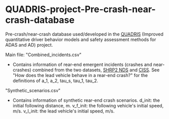 # QUADRIS-project-Pre-crash-near-crash-database
Pre-crash/near-crash database used/developed in the [QUADRIS](https://www.vinnova.se/en/p/improved-quantitative-driver-behavior-models-and-safety-assessment-methods-for-adas-and-ad-quadris/?_t_tags=language%3Asv%2Csiteid%3A6a0eda26-a5be-4f47-a778-b9393a63f812%2Clanguage%3Aen&_t_hit.id=Vinnova_Models_Pages_ProjectPage/_81cfc747-ea2c-4296-afd3-7faa396882bc_en&_t_hit.pos=6) (Improved quantitative driver behavior models and safety assessment methods for ADAS and AD) project.

Main file:
"Combined_incidents.csv"
- Contains information of rear-end emergent incidents (crashes and near-crashes) combined from the two datasets, [SHRP2 NDS](https://insight.shrp2nds.us/) and [CISS](https://www.nhtsa.gov/crash-data-systems/crash-investigation-sampling-system).
See "How does the lead vehicle behave in a rear-end crash?" for the definitions of a_1, a_2, tau_s, tau_1, tau_2.

"Synthetic_scenarios.csv"
- Contains information of synthetic rear-end crash scenarios.
d_init: the initial following distance, m.
v_f_init: the following vehicle's initial speed, m/s.
v_l_init: the lead vehicle's initial speed, m/s.
